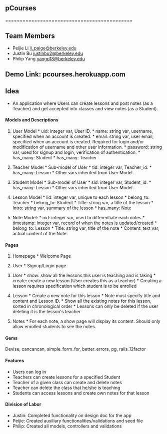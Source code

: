 ## pCourses
============================================

## Team Members

  * Peijie Li <li_paige@berkeley.edu>
  * Justin Bu <justinbu2@berkeley.edu>
  * Philip Yang <yangp18@berkeley.edu>

## Demo Link: pcourses.herokuapp.com

## Idea
  * An application where Users can create lessons and post notes (as a Teacher) and get accepted into classes and view notes (as a Student).

#### Models and Descriptions

  1. User Model
    * uid: integer var, User ID.
    * name: string var, username, specified when an account is created. 
    * email: string var, user email, specified when an account is created. Required for login and/or modification of username and other user information.
    * password: string var, used for signup and login, verification of authentication.
    * has_many: Student
    * has_many: Teacher

  2. Teacher Model
    * Sub-model of User 
    * tid: integer var, Teacher_id.
    * has_many: Lesson
    * Other vars inherited from User Model.

  3. Student Model
    * Sub-model of User
    * sid: integer var, Student_id.
    * has_many: Lesson
    * Other vars inherited from User Model.

  4. Lesson Model
    * lid: integer var, unique to each lesson
    * belong_to: Teacher
    * belong_to: Student
    * Title: string var, a title of the lesson
    * Intro: string var, summary of the lesson
    * has_many: Note

  5. Note Model: 
    * nid: integer var, used to differentiate each notes
    * timestamp: integer var, record of when the notes is updated/created
    * belong_to: Lesson
    * Title: string var, title of the note
    * Content: text var, actual content of the Note.

    
#### Pages
  1. Homepage
    * Welcome Page
  2. User
    * Signup/Login page

  3. User
    * show: show all the lessons this user is teaching and is taking
    * create: create a new lesson (User creates this as a teacher)
    * Creating a lesson requires specification which student is to be enrolled

  4. Lesson
    * Create a new note for this lesson
    * Note must specify title and content and Lesson ID.
    * Show all the existing notes for this lesson, sorted in chronological order
    * Lessons can only be deleted if the user deleting it is the lesson's teacher

  5. Notes
    * For each note, a show page will display its content. Should only allow enrolled students to see the notes.


#### Gems
  Devise, cancancan, simple_form_for, better_errors, pg, rails_12factor

#### Features
  * Users can log in
  * Teachers can create lessons for a specified Student
  * Teacher of a given class can create and delete notes
  * Teacher can delete the class that he/she is teaching
  * Students can access lessons and create own notes for that lesson

#### Division of Labor
  * Justin: Completed functionality on design doc for the app
  * Peijie: Created auxiliary functionalities/validations and seed file
  * Philip: Created all models, controllers and validations